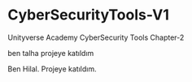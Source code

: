 # CyberSecurityTools-V1
Unityverse Academy CyberSecurity Tools Chapter-2

ben talha projeye katıldım







Ben Hilal. Projeye katıldım.